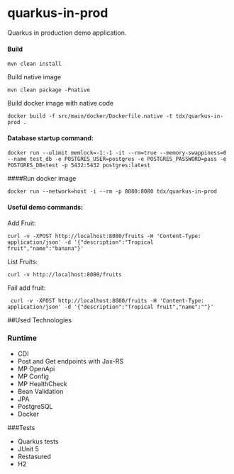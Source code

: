 # quarkus-in-prod
Quarkus in production demo application.

#### Build
```shell script
mvn clean install
```
Build native image
```shell script
mvn clean package -Pnative
```
Build docker image with native code
```shell script
docker build -f src/main/docker/Dockerfile.native -t tdx/quarkus-in-prod .
```

#### Database startup command:
```shell script
docker run --ulimit memlock=-1:-1 -it --rm=true --memory-swappiness=0 --name test_db -e POSTGRES_USER=postgres -e POSTGRES_PASSWORD=pass -e POSTGRES_DB=test -p 5432:5432 postgres:latest
```

####Run docker image
```shell script
docker run --network=host -i --rm -p 8080:8080 tdx/quarkus-in-prod
```

#### Useful demo commands:

Add Fruit:
```shell script
curl -v -XPOST http://localhost:8080/fruits -H 'Content-Type: application/json' -d '{"description":"Tropical fruit","name":"banana"}'
```
List Fruits:
```shell script
curl -v http://localhost:8080/fruits
```
Fail add fruit:
```shell script
 curl -v -XPOST http://localhost:8080/fruits -H 'Content-Type: application/json' -d '{"description":"Tropical fruit","name":""}'
```

##Used Technologies

### Runtime
- CDI
- Post and Get endpoints with Jax-RS
- MP OpenApi
- MP Config
- MP HealthCheck
- Bean Validation
- JPA
- PostgreSQL
- Docker

###Tests
- Quarkus tests
- JUnit 5
- Restasured
- H2